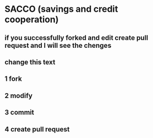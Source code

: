 # SACCO (savings and credit cooperation)
## if you successfully forked and edit create pull request and I will see the chenges 
## change this text
## 1 fork
## 2 modify
## 3 commit 
## 4 create pull request

